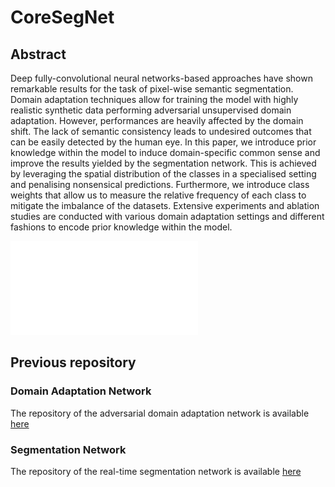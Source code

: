 # CoreSegNet

## Abstract
Deep fully-convolutional neural networks-based approaches have shown remarkable results for the task of pixel-wise semantic segmentation. Domain adaptation techniques allow for training the model with highly realistic synthetic data performing adversarial unsupervised domain adaptation. However, performances are heavily affected by the domain shift. The lack of semantic consistency leads to undesired outcomes that can be easily detected by the human eye.
    In this paper, we introduce prior knowledge within the model to induce domain-specific common sense and improve the results yielded by the segmentation network. This is achieved by leveraging the spatial distribution of the classes in a specialised setting and penalising nonsensical predictions. Furthermore, we introduce class weights that allow us to measure the relative frequency of each class to mitigate the imbalance of the datasets. Extensive experiments and ablation studies are conducted with various domain adaptation settings and different fashions to encode prior knowledge within the model.
    
 ![](figures/coresegnet.pdf)
 
 
## Previous repository
### Domain Adaptation Network
The repository of the adversarial domain adaptation network is available [here](http://www.github.com/gio99c/AdaptSegNet)
### Segmentation Network
The repository of the real-time segmentation network is available [here](http://www.github.com/gio99c/BiSeNet)
